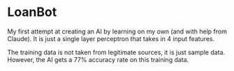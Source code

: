 # LoanBot

My first attempt at creating an AI by learning on my own (and with help from Claude). It is just a single layer perceptron that takes in 4 input features.

The training data is not taken from legitimate sources, it is just sample data. However, the AI gets a 77% accuracy rate on this training data.
